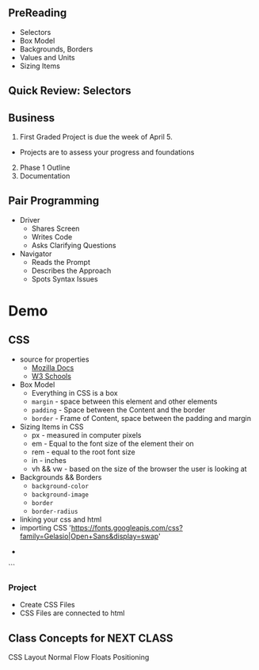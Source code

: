 ## PreReading
- Selectors 
- Box Model
- Backgrounds, Borders
- Values and Units
- Sizing Items

## Quick Review: Selectors

## Business 
1. First Graded Project is due the week of April 5.
- Projects are to assess your progress and foundations 
2. Phase 1 Outline 
3. Documentation 

## Pair Programming 
- Driver
    - Shares Screen
    - Writes Code
    - Asks Clarifying Questions 
- Navigator 
    - Reads the Prompt 
    - Describes the Approach 
    - Spots Syntax Issues 

# Demo
## CSS 
- source for properties
    - [Mozilla Docs](https://developer.mozilla.org/en-US/docs/Web/CSS/CSS_Properties_Reference)
    - [W3 Schools](https://www.w3schools.com/cssref/)
- Box Model
    - Everything in CSS is a box 
    - `margin` - space between this element and other elements 
    - `padding` - Space between the Content and the border 
    - `border` - Frame of Content, space between the padding and margin
- Sizing Items in CSS
    - px - measured in computer pixels
    - em - Equal to the font size of the element their on
    - rem - equal to the root font size 
    - in - inches
    - vh && vw - based on the size of the browser the user is looking at  
- Backgrounds && Borders
    - `background-color`
    - `background-image`
    - `border`
    - `border-radius`
- linking your css and html
- importing CSS 'https://fonts.googleapis.com/css?family=Gelasio|Open+Sans&display=swap'
- ```html 
<link rel="stylesheet" href="index.css" />
```

### Project 
- Create CSS Files  
- CSS Files are connected to html 

## Class Concepts for NEXT CLASS
CSS Layout
Normal Flow
Floats
Positioning
